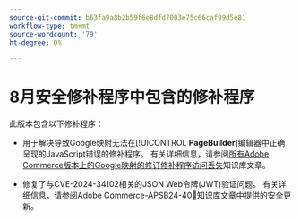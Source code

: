 ```yaml
---
source-git-commit: b63fa9a8b2b59f6e8dfd7003e75c66caf99d5e81
workflow-type: tm+mt
source-wordcount: '79'
ht-degree: 0%

---
```

# 8月安全修补程序中包含的修补程序

此版本包含以下修补程序：

* 用于解决导致Google映射无法在&#x200B;[!UICONTROL **PageBuilder**]&#x200B;编辑器中正确呈现的JavaScript错误的修补程序。 有关详细信息，请参阅[所有Adobe Commerce版本上的Google映射的修订修补程序访问丢失](https://experienceleague.adobe.com/en/docs/commerce-knowledge-base/kb/troubleshooting/site-down-or-unresponsive/revised-patches-for-google-maps-access-loss-on-all-adobe-commerce-versions)知识库文章。

<!--
ACP2E-3156
ACP2E-3157
ACP2E-3158
ACP2E-3159
-->

* 修复了与CVE-2024-34102相关的JSON Web令牌(JWT)验证问题。 有关详细信息，请参阅Adobe Commerce-APSB24-40[&#128279;](https://experienceleague.adobe.com/en/docs/commerce-knowledge-base/kb/troubleshooting/known-issues-patches-attached/security-update-available-for-adobe-commerce-apsb24-40-revised-to-include-isolated-patch-for-cve-2024-34102)知识库文章中提供的安全更新。

<!--
AC-12486
AC-12487
AC-12488
AC-12489
--->